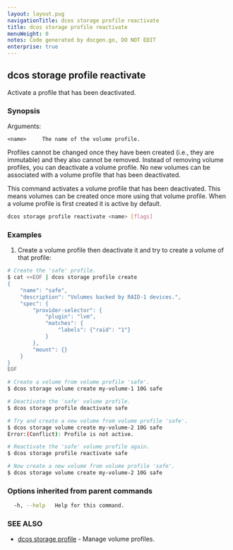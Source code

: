 ```yaml
---
layout: layout.pug
navigationTitle: dcos storage profile reactivate
title: dcos storage profile reactivate
menuWeight: 0
notes: Code generated by docgen.go, DO NOT EDIT
enterprise: true
---
```

## dcos storage profile reactivate

Activate a profile that has been deactivated.

### Synopsis

Arguments:

    <name>     The name of the volume profile.

Profiles cannot be changed once they have been created (i.e., they are
immutable) and they also cannot be removed. Instead of removing volume profiles,
you can deactivate a volume profile. No new volumes can be associated with a
volume profile that has been deactivated.

This command activates a volume profile that has been deactivated. This means
volumes can be created once more using that volume profile. When a volume
profile is first created it is active by default.

```bash
dcos storage profile reactivate <name> [flags]
```

### Examples

1. Create a volume profile then deactivate it and try to create a volume of that profile:

```bash
# Create the 'safe' profile.
$ cat <<EOF | dcos storage profile create
{
    "name": "safe",
    "description": "Volumes backed by RAID-1 devices.",
    "spec": {
        "provider-selector": {
            "plugin": "lvm",
            "matches": {
                "labels": {"raid": "1"}
            }
        },
        "mount": {}
    }
}
EOF

# Create a volume from volume profile 'safe'.
$ dcos storage volume create my-volume-1 10G safe

# Deactivate the 'safe' volume profile.
$ dcos storage profile deactivate safe

# Try and create a new volume from volume profile 'safe'.
$ dcos storage volume create my-volume-2 10G safe
Error:(Conflict): Profile is not active.

# Reactivate the 'safe' volume profile again.
$ dcos storage profile reactivate safe

# Now create a new volume from volume profile 'safe'.
$ dcos storage volume create my-volume-2 10G safe
```

### Options inherited from parent commands

```bash
  -h, --help   Help for this command.
```

### SEE ALSO

* [dcos storage profile](../)	 - Manage volume profiles.

